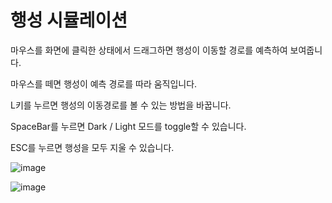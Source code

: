# 행성 시뮬레이션

마우스를 화면에 클릭한 상태에서 드래그하면 행성이 이동할 경로를 예측하여 보여줍니다.

마우스를 떼면 행성이 예측 경로를 따라 움직입니다.

L키를 누르면 행성의 이동경로를 볼 수 있는 방법을 바꿉니다.

SpaceBar를 누르면 Dark / Light 모드를 toggle할 수 있습니다.

ESC를 누르면 행성을 모두 지울 수 있습니다.

![image](https://user-images.githubusercontent.com/17930226/152072268-99bb5a02-df98-4d90-bebe-092ce94ed263.png)

![image](https://user-images.githubusercontent.com/17930226/152072302-99bb3d17-c935-47b6-a242-ae649356e3d4.png)
